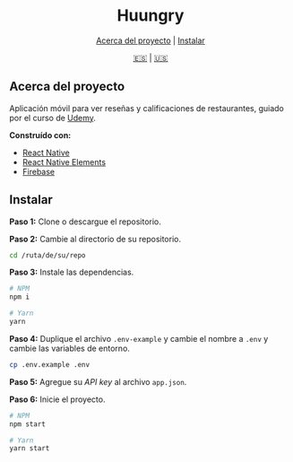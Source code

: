 <div align="center">

# Huungry

[Acerca del proyecto](#acerca-del-proyecto) | [Instalar](#instalar)

[:es:](README-ES.md) | [:us:](README.md)

</div>

## Acerca del proyecto

Aplicación móvil para ver reseñas y calificaciones de restaurantes, guiado por el curso de [Udemy](https://www.udemy.com/course/react-native-expo-creando-mini-tripadvisor-de-restaurantes/).

**Construído con:**

- [React Native](https://reactnative.dev/)
- [React Native Elements](https://react-native-elements.github.io/react-native-elements/)
- [Firebase](https://firebase.google.com/)

## Instalar

**Paso 1:** Clone o descargue el repositorio.

**Paso 2:** Cambie al directorio de su repositorio.

```bash
cd /ruta/de/su/repo
```

**Paso 3:** Instale las dependencias.

```bash
# NPM
npm i

# Yarn
yarn
```

**Paso 4:** Duplique el archivo `.env-example` y cambie el nombre a `.env` y cambie las variables de entorno.

```bash
cp .env.example .env
```

**Paso 5:** Agregue su _API key_ al archivo `app.json`.

**Paso 6:** Inicie el proyecto.

```bash
# NPM
npm start

# Yarn
yarn start
```
